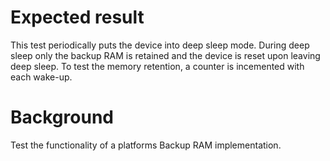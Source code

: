 Expected result
===============
This test periodically puts the device into deep sleep mode.
During deep sleep only the backup RAM is retained and the device is
reset upon leaving deep sleep.
To test the memory retention, a counter is incemented with each wake-up.

Background
==========
Test the functionality of a platforms Backup RAM implementation.
